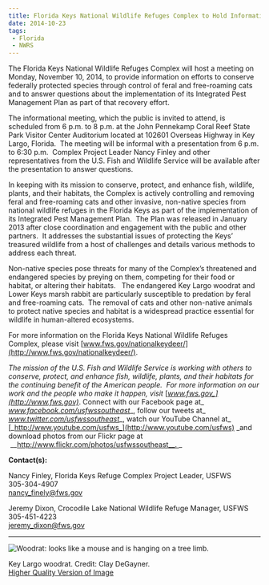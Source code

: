 ```yaml
---
title: Florida Keys National Wildlife Refuges Complex to Hold Informational Meeting on November 10
date: 2014-10-23
tags:
 - Florida
 - NWRS
---
```


The Florida Keys National Wildlife Refuges Complex will host a meeting on Monday, November 10, 2014, to provide information on efforts to conserve federally protected species through control of feral and free-roaming cats and to answer questions about the implementation of its Integrated Pest Management Plan as part of that recovery effort.  

The informational meeting, which the public is invited to attend, is scheduled from 6 p.m. to 8 p.m. at the John Pennekamp Coral Reef State Park Visitor Center Auditorium located at 102601 Overseas Highway in Key Largo, Florida.  The meeting will be informal with a presentation from 6 p.m. to 6:30 p.m.  Complex Project Leader Nancy Finley and other representatives from the U.S. Fish and Wildlife Service will be available after the presentation to answer questions. 

In keeping with its mission to conserve, protect, and enhance fish, wildlife, plants, and their habitats, the Complex is actively controlling and removing feral and free-roaming cats and other invasive, non-native species from national wildlife refuges in the Florida Keys as part of the implementation of its Integrated Pest Management Plan.  The Plan was released in January 2013 after close coordination and engagement with the public and other partners.  It addresses the substantial issues of protecting the Keys’ treasured wildlife from a host of challenges and details various methods to address each threat.

Non-native species pose threats for many of the Complex’s threatened and endangered species by preying on them, competing for their food or habitat, or altering their habitats.   The endangered Key Largo woodrat and Lower Keys marsh rabbit are particularly susceptible to predation by feral and free-roaming cats.  The removal of cats and other non-native animals to protect native species and habitat is a widespread practice essential for wildlife in human-altered ecosystems. 

For more information on the Florida Keys National Wildlife Refuges Complex, please visit [www.fws.gov/nationalkeydeer/](http://www.fws.gov/nationalkeydeer/).

_The mission of the U.S. Fish and Wildlife Service is working with others to conserve, protect, and enhance fish, wildlife, plants, and their habitats for the continuing benefit of the American people.  For more information on our work and the people who make it happen, visit_ [_www.fws.gov_](http://www.fws.gov)_. Connect with our Facebook page at_ _www.facebook.com/usfwssoutheast__, follow our tweets at_ _www.twitter.com/usfwssoutheast__, watch our YouTube Channel at_ [_http://www.youtube.com/usfws_](http://www.youtube.com/usfws) _and download photos from our Flickr page at  __http://www.flickr.com/photos/usfwssoutheast__. _

**Contact(s):**  

Nancy Finley, Florida Keys Refuge Complex Project Leader, USFWS  
305-304-4907  
[nancy_finely@fws.gov](mailto:nancy_finely@fws.gov)

Jeremy Dixon, Crocodile Lake National Wildlife Refuge Manager, USFWS  
305-451-4223  
[jeremy_dixon@fws.gov](mailto:jeremy_dixon@fws.gov)

* * *

![Woodrat: looks like a mouse and is hanging on a tree limb. ](images/newsUploads/newsThumbs/newsImageThumb3DEECEBB-9666-9BA6-89D19A18334F7A3C.jpg)

Key Largo woodrat. Credit: Clay DeGayner.  
[Higher Quality Version of Image](https://www.flickr.com/photos/usfwssoutheast/15610225542/)
